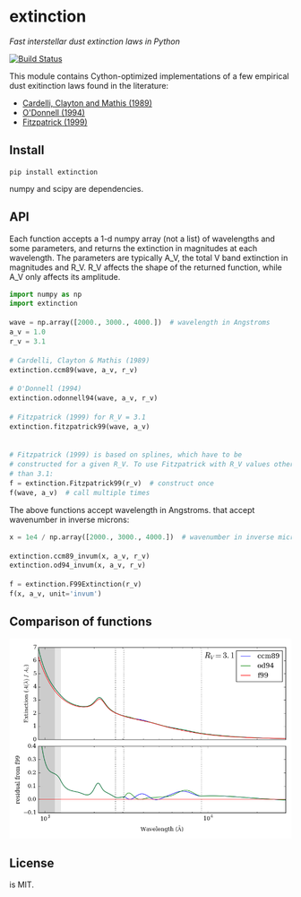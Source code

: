 extinction
==========

*Fast interstellar dust extinction laws in Python*

[![Build Status](http://img.shields.io/travis/kbarbary/extinction.svg?style=flat-square&label=build)](https://travis-ci.org/kbarbary/extinction)

This module contains Cython-optimized implementations of a few
empirical dust exitinction laws found in the literature:

- [Cardelli, Clayton and Mathis (1989)](http://adsabs.harvard.edu/abs/1989ApJ...345..245C)
- [O'Donnell (1994)](http://adsabs.harvard.edu/abs/1994ApJ...422..158O)
- [Fitzpatrick (1999)](http://adsabs.harvard.edu/abs/1999PASP..111...63F)

## Install

```
pip install extinction
```

numpy and scipy are dependencies.


## API

Each function accepts a 1-d numpy array (not a list) of wavelengths and
some parameters, and returns the extinction in magnitudes at each wavelength.
The parameters are typically A_V, the total V band extinction in magnitudes
and R_V. R_V affects the shape of the returned function, while A_V only
affects its amplitude.

```python
import numpy as np
import extinction

wave = np.array([2000., 3000., 4000.])  # wavelength in Angstroms
a_v = 1.0
r_v = 3.1

# Cardelli, Clayton & Mathis (1989)
extinction.ccm89(wave, a_v, r_v)

# O'Donnell (1994)
extinction.odonnell94(wave, a_v, r_v)

# Fitzpatrick (1999) for R_V = 3.1
extinction.fitzpatrick99(wave, a_v)


# Fitzpatrick (1999) is based on splines, which have to be
# constructed for a given R_V. To use Fitzpatrick with R_V values other
# than 3.1:
f = extinction.Fitzpatrick99(r_v)  # construct once
f(wave, a_v)  # call multiple times

```

The above functions accept wavelength in Angstroms.
that accept wavenumber in inverse microns:

```python
x = 1e4 / np.array([2000., 3000., 4000.])  # wavenumber in inverse microns

extinction.ccm89_invum(x, a_v, r_v)
extinction.od94_invum(x, a_v, r_v)

f = extinction.F99Extinction(r_v)
f(x, a_v, unit='invum')
```

## Comparison of functions

![comparison plot](extinction.png)


## License

is MIT.